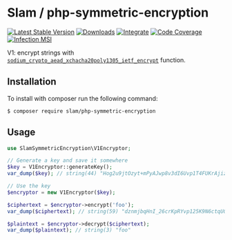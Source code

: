 # Slam / php-symmetric-encryption

[![Latest Stable Version](https://img.shields.io/packagist/v/slam/php-symmetric-encryption.svg)](https://packagist.org/packages/slam/php-symmetric-encryption)
[![Downloads](https://img.shields.io/packagist/dt/slam/php-symmetric-encryption.svg)](https://packagist.org/packages/slam/php-symmetric-encryption)
[![Integrate](https://github.com/Slamdunk/php-symmetric-encryption/workflows/CI/badge.svg?branch=master)](https://github.com/Slamdunk/php-symmetric-encryption/actions)
[![Code Coverage](https://codecov.io/gh/Slamdunk/php-symmetric-encryption/coverage.svg?branch=master)](https://codecov.io/gh/Slamdunk/php-symmetric-encryption?branch=master)
[![Infection MSI](https://badge.stryker-mutator.io/github.com/Slamdunk/php-symmetric-encryption/master)](https://dashboard.stryker-mutator.io/reports/github.com/Slamdunk/php-symmetric-encryption/master)

V1: encrypt strings with [`sodium_crypto_aead_xchacha20poly1305_ietf_encrypt`](https://www.php.net/manual/en/function.sodium-crypto-aead-xchacha20poly1305-ietf-encrypt.php) function.

## Installation

To install with composer run the following command:

```console
$ composer require slam/php-symmetric-encryption
```

## Usage

```php
use SlamSymmetricEncryption\V1Encryptor;

// Generate a key and save it somewhere
$key = V1Encryptor::generateKey();
var_dump($key); // string(44) "Hog2u9jtOzyt+mPyAJwp8v3dI6Uvp1T4FUKrAjizVGo="

// Use the key
$encryptor = new V1Encryptor($key);

$ciphertext = $encryptor->encrypt('foo');
var_dump($ciphertext); // string(59) "dznmjbqHnI_26crKpRYvp125K9N6ctqU0kVCmoSRbG7HAKCIrnAz0RBELQ"

$plaintext = $encryptor->decrypt($ciphertext);
var_dump($plaintext); // string(3) "foo"
```
